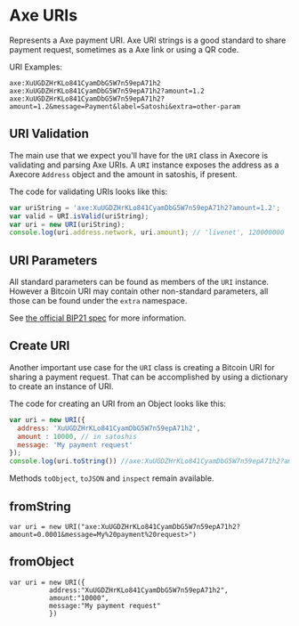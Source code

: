 # Axe URIs
Represents a Axe payment URI. Axe URI strings is a good standard to share payment request, sometimes as a Axe link or using a QR code.

URI Examples:

```
axe:XuUGDZHrKLo841CyamDbG5W7n59epA71h2
axe:XuUGDZHrKLo841CyamDbG5W7n59epA71h2?amount=1.2
axe:XuUGDZHrKLo841CyamDbG5W7n59epA71h2?amount=1.2&message=Payment&label=Satoshi&extra=other-param
```

## URI Validation
The main use that we expect you'll have for the `URI` class in Axecore is validating and parsing Axe URIs. A `URI` instance exposes the address as a Axecore `Address` object and the amount in satoshis, if present.

The code for validating URIs looks like this:

```javascript
var uriString = 'axe:XuUGDZHrKLo841CyamDbG5W7n59epA71h2?amount=1.2';
var valid = URI.isValid(uriString);
var uri = new URI(uriString);
console.log(uri.address.network, uri.amount); // 'livenet', 120000000
```

## URI Parameters
All standard parameters can be found as members of the `URI` instance. However a Bitcoin URI may contain other non-standard parameters, all those can be found under the `extra` namespace.

See [the official BIP21 spec](https://github.com/bitcoin/bips/blob/master/bip-0021.mediawiki) for more information.

## Create URI
Another important use case for the `URI` class is creating a Bitcoin URI for sharing a payment request. That can be accomplished by using a dictionary to create an instance of URI.

The code for creating an URI from an Object looks like this:

```javascript
var uri = new URI({
  address: 'XuUGDZHrKLo841CyamDbG5W7n59epA71h2',
  amount : 10000, // in satoshis
  message: 'My payment request'
});
console.log(uri.toString()) //axe:XuUGDZHrKLo841CyamDbG5W7n59epA71h2?amount=0.0001&message=My%20payment%20request
```

Methods `toObject`, `toJSON` and `inspect` remain available.

## fromString

```
var uri = new URI("axe:XuUGDZHrKLo841CyamDbG5W7n59epA71h2?amount=0.0001&message=My%20payment%20request>")
```


## fromObject
```
var uri = new URI({
          address:"XuUGDZHrKLo841CyamDbG5W7n59epA71h2",
          amount:"10000",
          message:"My payment request"
          })
```
